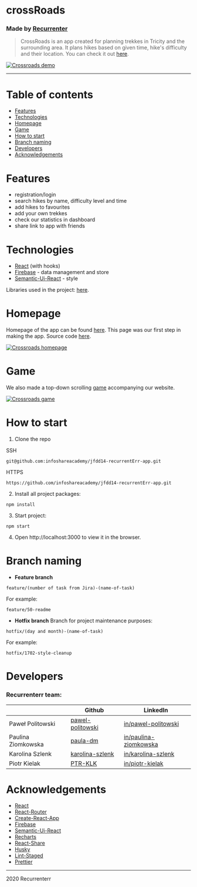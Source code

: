 # crossRoads
### Made by [Recurrenter](#developers)

> CrossRoads is an app created for planning trekkes in Tricity and the surrounding area. It plans hikes based on given time, hike's difficulty and their location. You can check it out [here](http://app.recurrenterr.jfdd14.is-academy.pl/).

[![Crossroads demo](https://firebasestorage.googleapis.com/v0/b/isa-crossroads.appspot.com/o/app-screenshot.png?alt=media&token=e73e124c-9525-43e0-ac1d-4101ab634b82)](http://app.recurrenterr.jfdd14.is-academy.pl/)

_______________________

Table of contents
============

- [Features](#features)
- [Technologies](#technologies)
- [Homepage](#homepage)
- [Game](#game)
- [How to start](#how-to-start)
- [Branch naming](#branch-naming)
- [Developers](#developers)
- [Acknowledgements](#acknowledgements)

Features
============

- registration/login
- search hikes by name, difficulty level and time
- add hikes to favourites
- add your own trekkes 
- check our statistics in dashboard
- share link to app with friends

Technologies
============

- [React](https://github.com/facebook/react) (with hooks)
- [Firebase](https://firebase.google.com/) - data management and store
- [Semantic-Ui-React](https://github.com/Semantic-Org/Semantic-UI-React) - style

Libraries used in the project: [here](https://github.com/infoshareacademy/jfdd14-recurrentErr-app/network/dependencies).

Homepage
============

Homepage of the app can be found [here](http://recurrenterr.jfdd14.is-academy.pl/). This page was our first step in making the app. Source code [here](http://recurrenterr.jfdd14.is-academy.pl/).

[![Crossroads homepage](https://firebasestorage.googleapis.com/v0/b/isa-crossroads.appspot.com/o/homepage-screenshot.png?alt=media&token=c6e5c646-5ce8-4225-8062-af45d697d82b)](http://recurrenterr.jfdd14.is-academy.pl/)

Game
============

We also made a top-down scrolling [game](http://recurrenterr.jfdd14.is-academy.pl/game.html) accompanying our website.

[![Crossroads game](https://firebasestorage.googleapis.com/v0/b/isa-crossroads.appspot.com/o/game-screenshot.png?alt=media&token=e573f316-7d54-4122-898e-536f9266fc1b)](http://recurrenterr.jfdd14.is-academy.pl/game.html)


How to start
============

1. Clone the repo

 SSH
```
git@github.com:infoshareacademy/jfdd14-recurrentErr-app.git
```
HTTPS
```
https://github.com/infoshareacademy/jfdd14-recurrentErr-app.git
```

2. Install all project packages:

`npm install`

3. Start project:

`npm start`

4. Open http://localhost:3000 to view it in the browser.


Branch naming
============

* **Feature branch**

```
feature/(number of task from Jira)-(name-of-task)
```
For example:
```
feature/50-readme
```

* **Hotfix branch**
Branch for project maintenance purposes:
```
hotfix/(day and month)-(name-of-task)
```
For example:
```
hotfix/1702-style-cleanup
```

Developers
============
### Recurrenterr team:

|                  | Github                                         | LinkedIn
------------------ | ---------------------------------------------- | -------------
Paweł Politowski   | [pawel-politowski](https://github.com/pawel-politowski) | [in/pawel-politowski](https://www.linkedin.com/in/pawel-politowski/)
Paulina Ziomkowska | [paula-dm](https://github.com/paula-dm) | [in/paulina-ziomkowska](https://www.linkedin.com/in/paulina-ziomkowska/)
Karolina Szlenk    | [karolina-szlenk](https://github.com/karolina-szlenk) | [in/karolina-szlenk](https://www.linkedin.com/in/karolina-szlenk/)
Piotr Kielak       | [PTR-KLK](https://github.com/PTR-KLK) | [in/piotr-kielak](https://www.linkedin.com/in/piotr-kielak/)


Acknowledgements
============

- [React](https://github.com/facebook/react)
- [React-Router](https://github.com/ReactTraining/react-router)
- [Create-React-App](https://github.com/facebook/create-react-app)
- [Firebase](https://firebase.google.com/)
- [Semantic-Ui-React](https://github.com/Semantic-Org/Semantic-UI-React)
- [Recharts](https://github.com/recharts/recharts)
- [React-Share](https://github.com/nygardk/react-share)
- [Husky](https://github.com/typicode/husky)
- [Lint-Staged](https://github.com/okonet/lint-staged)
- [Prettier](https://github.com/prettier/prettier)

_______________________

2020 Recurrenterr
